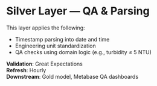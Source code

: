 # Silver Layer — QA & Parsing

This layer applies the following:

- Timestamp parsing into date and time
- Engineering unit standardization
- QA checks using domain logic (e.g., turbidity ≤ 5 NTU)

**Validation**: Great Expectations  
**Refresh**: Hourly  
**Downstream**: Gold model, Metabase QA dashboards
